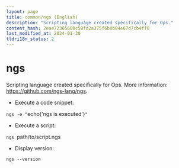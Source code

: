 ```yaml
---
layout: page
title: common/ngs (English)
description: "Scripting language created specifically for Ops."
content_hash: 2eae72365600c58fd2a375f6b8b84e67d7cb4ff8
last_modified_at: 2024-01-30
tldri18n_status: 2
---
```

# ngs

Scripting language created specifically for Ops.
More information: <https://github.com/ngs-lang/ngs>.

- Execute a code snippet:

`ngs -e "`<span class="tldr-var badge badge-pill bg-dark-lm bg-white-dm text-white-lm text-dark-dm font-weight-bold">echo('ngs is executed')</span>`"`

- Execute a script:

`ngs `<span class="tldr-var badge badge-pill bg-dark-lm bg-white-dm text-white-lm text-dark-dm font-weight-bold">path/to/script.ngs</span>

- Display version:

`ngs --version`
